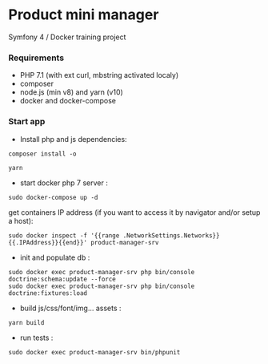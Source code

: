 # Product mini manager
Symfony 4 / Docker training project

### Requirements

* PHP 7.1 (with ext curl, mbstring activated localy)
* composer
* node.js (min v8) and yarn (v10)
* docker and docker-compose


### Start app

* Install php and js dependencies:

```
composer install -o

yarn
```

* start docker php 7 server :
```
sudo docker-compose up -d
```

get containers IP address (if you want to access it by navigator and/or setup a host):
```
sudo docker inspect -f '{{range .NetworkSettings.Networks}}{{.IPAddress}}{{end}}' product-manager-srv
```


* init and populate db :
```
sudo docker exec product-manager-srv php bin/console doctrine:schema:update --force
sudo docker exec product-manager-srv php bin/console doctrine:fixtures:load
```

* build js/css/font/img... assets :
```
yarn build
```

* run tests :
```
sudo docker exec product-manager-srv bin/phpunit
```

